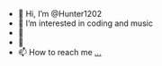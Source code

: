 - 👋 Hi, I’m @Hunter1202
- 👀 I’m interested in coding and music
- 🌱 
- 💞️ 
- 📫 How to reach me [...](https://trucla-on-da-web.glitch.me/)

<!---
Hunter1202/Hunter1202 is a ✨ special ✨ repository because its `README.md` (this file) appears on your GitHub profile.
You can click the Preview link to take a look at your changes.
--->
